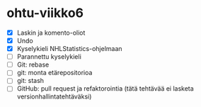 # ohtu-viikko6

- [x] Laskin ja komento-oliot
- [x] Undo
- [x] Kyselykieli NHLStatistics-ohjelmaan
- [ ] Parannettu kyselykieli
- [ ] Git: rebase
- [ ] git: monta etärepositorioa
- [ ] git: stash
- [ ] GitHub: pull request ja refaktorointia (tätä tehtävää ei lasketa versionhallintatehtäväksi)
